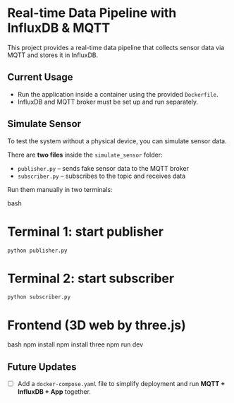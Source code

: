 # Real-time Data Pipeline with InfluxDB & MQTT

This project provides a real-time data pipeline that collects sensor data via MQTT and stores it in InfluxDB.

## Current Usage
- Run the application inside a container using the provided `Dockerfile`.
- InfluxDB and MQTT broker must be set up and run separately.

## Simulate Sensor
To test the system without a physical device, you can simulate sensor data.

There are **two files** inside the `simulate_sensor` folder:
- `publisher.py` – sends fake sensor data to the MQTT broker  
- `subscriber.py` – subscribes to the topic and receives data  

Run them manually in two terminals:

bash
# Terminal 1: start publisher
`python publisher.py`

# Terminal 2: start subscriber
`python subscriber.py`

# Frontend (3D web by three.js)
bash
npm install
npm install three
npm run dev

## Future Updates
- [ ] Add a `docker-compose.yaml` file to simplify deployment and run **MQTT + InfluxDB + App** together.
